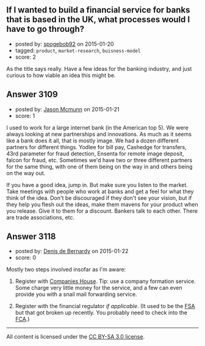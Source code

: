 ## If I wanted to build a financial service for banks that is based in the UK, what processes would I have to go through?

- posted by: [spogebob92](https://stackexchange.com/users/2147747/spogebob92) on 2015-01-20
- tagged: `product`, `market-research`, `buisness-model`
- score: 2

<p>As the title says really. Have a few ideas for the banking industry, and just curious to how viable an idea this might be.</p>



## Answer 3109

- posted by: [Jason Mcmunn](https://stackexchange.com/users/5429346/jason-mcmunn) on 2015-01-21
- score: 1

<p>I used to work for a large internet bank (in the American top 5).  We were always looking at new partnerships and innovations.   As much as it seems like a bank does it all, that is mostly image.  We had a dozen different partners for different things.  Yodlee for bill pay, Cashedge for transfers, 43rd parameter for fraud detection, Ensenta for remote image deposit, falcon for fraud, etc.  Sometimes we'd have two or three different partners for the same thing, with one of them being on the way in and others being on the way out. </p>

<p>If you have a good idea, jump in.  But make sure you listen to the market.  Take meetings with people who work at banks and get a feel for what they think of the idea.  Don't be discouraged if they don't see your vision, but if they help you flesh out the ideas, make them mavens for your product when you release.  Give it to them for a discount.  Bankers talk to each other.  There are trade associations, etc.</p>



## Answer 3118

- posted by: [Denis de Bernardy](https://stackexchange.com/users/182468/denis-de-bernardy) on 2015-01-22
- score: 0

<p>Mostly two steps involved insofar as I'm aware:</p>

<ol>
<li><p>Register with <a href="https://www.gov.uk/company-registration-filing/starting-company" rel="nofollow">Companies House</a>. Tip: use a company formation service. Some charge very little money for the service, and a few can even provide you with a snail mail forwarding service.</p></li>
<li><p>Register with the financial regulator <em>if applicable</em>. (It used to be the <a href="http://www.fsa.gov.uk" rel="nofollow">FSA</a> but that got broken up recently. You probably need to check into the <a href="http://www.fsa.gov.uk/register/home.do" rel="nofollow">FCA</a>.)</p></li>
</ol>




---

All content is licensed under the [CC BY-SA 3.0 license](https://creativecommons.org/licenses/by-sa/3.0/).
